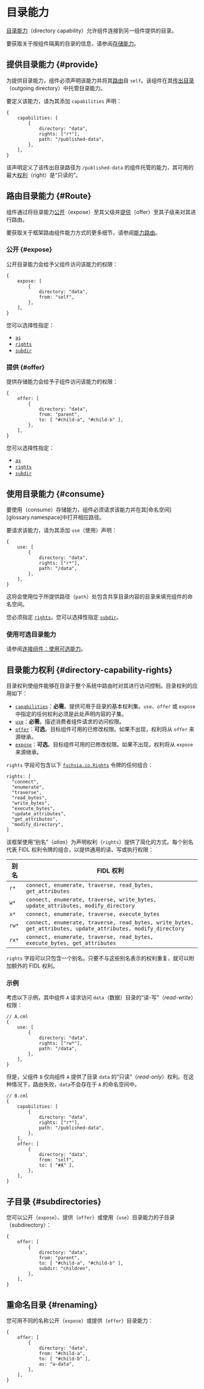 <!--
# Directory capabilities
 -->
# 目录能力

<!--
[Directory capabilities][glossary.directory-capability] allow components
to connect to a directory provided by another component.
 -->
[目录能力][glossary.directory-capability]（directory capability）允许组件连接到另一组件提供的目录。

<!--
For information on directories that are isolated per-component, see
[storage capabilities][storage-capabilities].
 -->
要获取关于按组件隔离的目录的信息，请参阅[存储能力][storage-capabilities]。

<!--
## Providing directory capabilities {#provide}
 -->
## 提供目录能力 {#provide}

<!--
To provide a directory capability, a component must declare the capability and
[route](#route) it from `self`. The component hosts the directory capability in
its [outgoing directory][glossary.outgoing-directory].
 -->
为提供目录能力，组件必须声明该能力并将其[路由](#route)自 `self`。该组件在其[传出目录][glossary.outgoing-directory]（outgoing directory）中托管目录能力。

<!--
To define the capability, add a `capabilities` declaration for it:
 -->
要定义该能力，请为其添加 `capabilities` 声明：

```json5
{
    capabilities: [
        {
            directory: "data",
            rights: ["r*"],
            path: "/published-data",
        },
    ],
}
```

<!--
This defines a capability hosted by this component whose outgoing directory path
is `/published-data`, and whose maximum usable
[rights](#directory-capability-rights) are "read-only".
 -->
该声明定义了该传出目录路径为 `/published-data` 的组件托管的能力，其可用的最大[权利](#directory-capability-rights)（right）是“只读的”。

<!--
## Routing directory capabilities {#route}
 -->
## 路由目录能力 {#Route}

<!--
Components route directory capabilities by [exposing](#expose) them to their
parent and [offering](#offer) them to their children.
 -->
组件通过将目录能力[公开](#expose)（expose）至其父级并[提供](#offer)（offer）至其子级来对其进行路由。

<!--
For more details on how the framework routes component capabilities,
see [capability routing][capability-routing].
 -->
要获取关于框架路由组件能力方式的更多细节，请参阅[能力路由][capability-routing]。

<!--
### Exposing {#expose}
 -->
### 公开 {#expose}

<!--
Exposing a directory capability gives the component's parent access to that
capability:
 -->
公开目录能力会给予父组件访问该能力的权限：

```json5
{
    expose: [
        {
            directory: "data",
            from: "self",
        },
    ],
}
```

<!--
You may optionally specify:
 -->
您可以选择性指定：

* [`as`](#renaming)
* [`rights`](#directory-capability-rights)
* [`subdir`](#subdirectories)

<!--
### Offering {#offer}
 -->
### 提供 {#offer}

<!--
Offering a storage capability gives a child component access to that
capability:
 -->
提供存储能力会给予子组件访问该能力的权限：

```json5
{
    offer: [
        {
            directory: "data",
            from: "parent",
            to: [ "#child-a", "#child-b" ],
        },
    ],
}
```

<!--
You may optionally specify:
 -->
您可以选择性指定：

* [`as`](#renaming)
* [`rights`](#directory-capability-rights)
* [`subdir`](#subdirectories)

<!--
## Consuming directory capabilities {#consume}
 -->
## 使用目录能力 {#consume}

<!--
To consume a storage capability, the component must request the capability and
open the corresponding path in its [namespace][glossary.namespace].
 -->
要使用（consume）存储能力，组件必须请求该能力并在其[命名空间][glossary.namespace]中打开相应路径。

<!--
To request the capability, add a `use` declaration for it:
 -->
要请求该能力，请为其添加 `use`（使用）声明：

```json5
{
    use: [
        {
            directory: "data",
            rights: ["r*"],
            path: "/data",
        },
    ],
}
```

<!--
This populates the component's namespace with a directory at the provided `path`
containing the shared directory contents.
 -->
这将会使用位于所提供路径（`path`）处包含共享目录内容的目录来填充组件的命名空间。

<!--
You must specify [`rights`](#directory-capability-rights).
You may optionally specify [`subdir`](#subdirectories).
 -->
您必须指定 [`rights`](#directory-capability-rights)。您可以选择性指定 [`subdir`](#subdirectories)。

<!--
### Consuming optional directory capabilities
 -->
### 使用可选目录能力

<!--
See [Connect Components: Consuming optional capabilities][consuming-optional-capabilities].
 -->
请参阅[连接组件：使用可选能力][consuming-optional-capabilities]。

<!--
## Directory capability rights {#directory-capability-rights}
 -->
## 目录能力权利 {#directory-capability-rights}

<!--
Directory rights enable components to control access to directories as they are
routed throughout the system. Directory rights are applied as follows:
 -->
目录权利使组件能够在目录于整个系统中路由时对其进行访问控制。目录权利的应用如下：

<!--
* [`capabilities`][manifest-capabilities]: *Required*.
  Provides the base set of rights available for the directory. Any rights
  specified in a `use`, `offer`, or `expose` must be a subset of what is
  declared here.
* [`use`][manifest-use]: *Required*.
  Describes the access rights requested by the consuming component.
* [`offer`][manifest-offer]: *Optional*.
  Modified rights available to the destination component. Rights are inherited
  from the `offer` source if not present.
* [`expose`][manifest-expose]: *Optional*.
  Modified rights available to the destination component. Rights are inherited
  from the `expose` source if not present.
 -->
* [`capabilities`][manifest-capabilities]：**必需**。提供可用于目录的基本权利集。`use`、`offer` 或 `expose` 中指定的任何权利必须是此处声明内容的子集。
* [`use`][manifest-use]：**必需**。描述消费者组件请求的访问权限。
* [`offer`][manifest-offer]：**可选**。目标组件可用的已修改权限。如果不出现，权利将从 `offer` 来源继承。
* [`expose`][manifest-expose]：**可选**。目标组件可用的已修改权限。如果不出现，权利将从 `expose` 来源继承。

<!--
The `rights` field can contain any combination of the following
[`fuchsia.io.Rights`][fidl-io-rights] tokens:
 -->
`rights` 字段可包含以下 [`fuchsia.io.Rights`][fidl-io-rights] 令牌的任何组合：

```json5
rights: [
  "connect",
  "enumerate",
  "traverse",
  "read_bytes",
  "write_bytes",
  "execute_bytes",
  "update_attributes",
  "get_attributes",
  "modify_directory",
]
```

<!--
The framework provides a simplified form for declaring `rights` using *aliases*.
Each alias represents the combination of FIDL rights tokens to provide common
read, write, or execute access:
 -->
该框架使用“别名”（*alias*）为声明权利（`rights`）提供了简化的方式。每个别名代表 FIDL 权利令牌的组合，以提供通用的读、写或执行权限：

<!--
| Alias | FIDL rights                                                |
| :---: | ---------------------------------------------------------- |
| `r*`  | `connect, enumerate, traverse, read_bytes,`                |
:       : `get_attributes`                                           :
| `w*`  | `connect, enumerate, traverse, write_bytes,`               |
:       : `update_attributes, modify_directory`                      :
| `x*`  | `connect, enumerate, traverse, execute_bytes`              |
| `rw*` | `connect, enumerate, traverse, read_bytes, write_bytes,`   |
:       : `get_attributes, update_attributes, modify_directory`      :
| `rx*` | `connect, enumerate, traverse, read_bytes, execute_bytes,` |
:       : `get_attributes`                                           :
 -->
| 别名  | FIDL 权利                                                                                                    |
| ----- | ------------------------------------------------------------------------------------------------------------ |
| `r*`  | `connect, enumerate, traverse, read_bytes, get_attributes`                                                   |
| `w*`  | `connect, enumerate, traverse, write_bytes, update_attributes, modify_directory`                             |
| `x*`  | `connect, enumerate, traverse, execute_bytes`                                                                |
| `rw*` | `connect, enumerate, traverse, read_bytes, write_bytes, get_attributes, update_attributes, modify_directory` |
| `rx*` | `connect, enumerate, traverse, read_bytes, execute_bytes, get_attributes`                                    |

<!--
The `rights` field may only contain one alias. Additional FIDL rights may be
appended as long as they do not duplicate rights expressed by the alias.
 -->
`rights` 字段可以只包含一个别名。只要不与这些别名表示的权利重复，就可以附加额外的 FIDL 权利。

<!--
### Example
 -->
### 示例

<!--
Consider the following example where component `A` requests *read-write* access
to the `data` directory:
 -->
考虑以下示例，其中组件 `A` 请求访问 `data`（数据）目录的“读-写”（*read-write*）权限：

```json5
// A.cml
{
    use: [
        {
            directory: "data",
            rights: ["rw*"],
            path: "/data",
        },
    ],
}
```

<!--
However, the parent component `B` offers the directory `data` to component `A`
with only *read-only* rights. In this case the routing fails and `data` wouldn't
be present in A's namespace.
 -->
但是，父组件 `B` 仅向组件 `A` 提供了目录 `data` 的“只读”（*read-only*）权利。在这种情况下，路由失败，`data`不会存在于 `A` 的命名空间中。

```json5
// B.cml
{
    capabilities: [
        {
            directory: "data",
            rights: ["r*"],
            path: "/published-data",
        },
    ],
    offer: [
        {
            directory: "data",
            from: "self",
            to: [ "#A" ],
        },
    ],
}
```

<!--
## Subdirectories {#subdirectories}
 -->
## 子目录 {#subdirectories}

<!--
You may `expose`, `offer`, or `use` a subdirectory of a directory capability:
 -->
您可以公开（`expose`）、提供（`offer`）或使用（`use`）目录能力的子目录（subdirectory）：

```json5
{
    offer: [
        {
            directory: "data",
            from: "parent",
            to: [ "#child-a", "#child-b" ],
            subdir: "children",
        },
    ],
}
```

<!--
## Renaming directories {#renaming}
 -->
## 重命名目录 {#renaming}

<!--
You may `expose` or `offer` a directory capability by a different name:
 -->
您可用不同的名称公开（`expose`）或提供（`offer`）目录能力：

```json5
{
    offer: [
        {
            directory: "data",
            from: "#child-a",
            to: [ "#child-b" ],
            as: "a-data",
        },
    ],
}
```

[glossary.directory-capability]: /glossary/README.md#directory-capability
[glossary.outgoing-directory]: /glossary/README.md#outgoing-directory
[capability-routing]: /concepts/components/v2/capabilities/README.md#routing
[fidl-io-rights]: /sdk/fidl/fuchsia.io/rights-abilities.fidl
[manifest-capabilities]: https://fuchsia.dev/reference/cml#capabilities
[manifest-expose]: https://fuchsia.dev/reference/cml#expose
[manifest-offer]: https://fuchsia.dev/reference/cml#offer
[manifest-use]: https://fuchsia.dev/reference/cml#use
[consuming-optional-capabilities]: /development/components/connect.md#consuming-optional-capabilities
[storage-capabilities]: /concepts/components/v2/capabilities/storage.md
